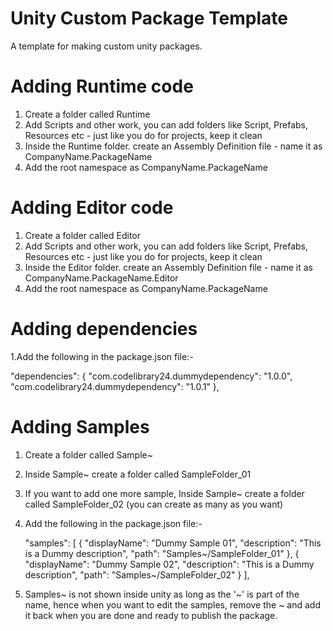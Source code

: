 # Unity Custom Package Template

A template for making custom unity packages.

# Adding Runtime code

1. Create a folder called Runtime
2. Add Scripts and other work, you can add folders like Script, Prefabs, Resources etc - just like you do for projects, keep it clean
3. Inside the Runtime folder. create an Assembly Definition file - name it as CompanyName.PackageName
4. Add the root namespace as CompanyName.PackageName

# Adding Editor code

1. Create a folder called Editor
2. Add Scripts and other work, you can add folders like Script, Prefabs, Resources etc - just like you do for projects, keep it clean
3. Inside the Editor folder. create an Assembly Definition file - name it as CompanyName.PackageName.Editor
4. Add the root namespace as CompanyName.PackageName

# Adding dependencies

1.Add the following in the package.json file:-
  
 "dependencies": {
     "com.codelibrary24.dummydependency": "1.0.0",
     "com.codelibrary24.dummydependency": "1.0.1"
 },


 # Adding Samples
 
 1. Create a folder called Sample~
 2. Inside Sample~ create a folder called SampleFolder_01
 3. If you want to add one more sample, Inside Sample~ create a folder called SampleFolder_02 (you can create as many as you want)
 4. Add the following in the package.json file:-
 
     "samples": [
        {
            "displayName": "Dummy Sample 01",
            "description": "This is a Dummy description",
            "path": "Samples~/SampleFolder_01"
        },
    {
            "displayName": "Dummy Sample 02",
            "description": "This is a Dummy description",
            "path": "Samples~/SampleFolder_02"
        }
    ],
 
 6. Samples~ is not shown inside unity as long as the '~' is part of the name, hence when you want to edit the samples, remove the ~ and add it back when you are done and ready to publish the package.
    

